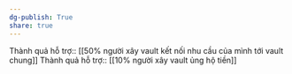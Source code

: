 ```yaml
---
dg-publish: True
share: true
---
```

Thành quả hỗ trợ:: [[50% người xây vault kết nối nhu cầu của mình tới vault chung]]
Thành quả hỗ trợ:: [[10% người xây vault ủng hộ tiền]]

